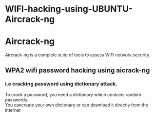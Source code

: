 # WIFI-hacking-using-UBUNTU-Aircrack-ng
# Aircrack-ng
Aircrack-ng is a complete suite of tools to assess WiFi network security.</br>
## WPA2 wifi password hacking using aicrack-ng
### i.e cracking password using dictionary attack.
To crack a password, you need a dictionary which contains random passwords.</br>
You cancreate your own dictionary or can download it directly from the internet</br>
